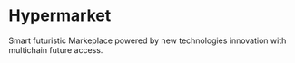 # Hypermarket
Smart futuristic Markeplace powered by new technologies innovation with multichain future access.
